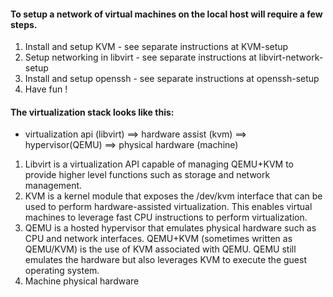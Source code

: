 

#### To setup a network of virtual machines on the local host will require a few steps.

1. Install and setup KVM - see separate instructions at KVM-setup
2. Setup networking in libvirt - see separate instructions at libvirt-network-setup
3. Install and setup openssh - see separate instructions at openssh-setup
4. Have fun !

#### The virtualization stack looks like this:
- virtualization api (libvirt) ==> hardware assist (kvm) ==> hypervisor(QEMU) ==> physical hardware (machine)

1. Libvirt is a virtualization API capable of managing QEMU+KVM to provide higher level functions such as storage and network management.
2. KVM is a kernel module that exposes the /dev/kvm interface that can be used to perform hardware-assisted virtualization. This enables virtual machines to leverage fast CPU instructions to perform virtualization.
3. QEMU is a hosted hypervisor that emulates physical hardware such as CPU and network interfaces.
QEMU+KVM (sometimes written as QEMU/KVM) is the use of KVM associated with QEMU. QEMU still emulates the hardware but also leverages KVM to execute the guest operating system.
4. Machine physical hardware
